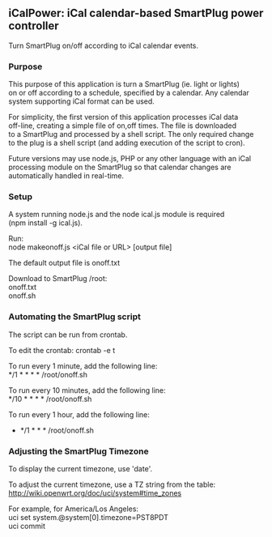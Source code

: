 ## iCalPower: iCal calendar-based SmartPlug power controller

Turn SmartPlug on/off according to iCal calendar events.


### Purpose

This purpose of this application is turn a SmartPlug (ie. light or lights)  
on or off according to a schedule, specified by a calendar. Any calendar  
system supporting iCal format can be used.  

For simplicity, the first version of this application processes iCal data  
off-line, creating a simple file of on,off times. The file is downloaded  
to a SmartPlug and processed by a shell script. The only required change  
to the plug is a shell script (and adding execution of the script to cron).  

Future versions may use node.js, PHP or any other language with an iCal  
processing module on the SmartPlug so that calendar changes are  
automatically handled in real-time.  

### Setup

A system running node.js and the node ical.js module is required  
(npm install -g ical.js).  

Run:  
node makeonoff.js &lt;iCal file or URL&gt; [output file]  

The default output file is onoff.txt  

Download to SmartPlug /root:  
onoff.txt  
onoff.sh  

### Automating the SmartPlug script

The script can be run from crontab.  

To edit the crontab: crontab -e t  

To run every 1 minute, add the following line:  
*/1 * * * * /root/onoff.sh  

To run every 10 minutes, add the following line:  
*/10 * * * * /root/onoff.sh  

To run every 1 hour, add the following line:  
* */1 * * * /root/onoff.sh  


### Adjusting the SmartPlug Timezone

To display the current timezone, use 'date'.  

To adjust the current timezone, use a TZ string from the table:  
http://wiki.openwrt.org/doc/uci/system#time_zones  

For example, for America/Los Angeles:  
uci set system.@system[0].timezone=PST8PDT  
uci commit  

###
